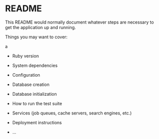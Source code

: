 # README

This README would normally document whatever steps are necessary to get the
application up and running.

Things you may want to cover:

a

* Ruby version

* System dependencies

* Configuration

* Database creation

* Database initialization

* How to run the test suite

* Services (job queues, cache servers, search engines, etc.)

* Deployment instructions

* ...
